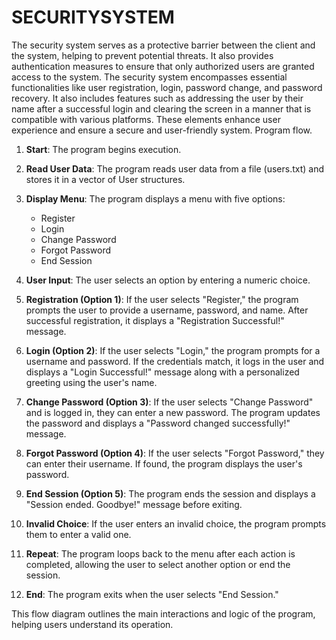 # SECURITYSYSTEM
The security system serves as a protective barrier between the client and the system, helping to prevent potential threats. It also provides authentication measures to ensure that only authorized users are granted access to the system.
The security system encompasses essential functionalities like user registration, login, password change, and password recovery. It also includes features such as addressing the user by their name after a successful login and clearing the screen in a manner that is compatible with various platforms. These elements enhance user experience and ensure a secure and user-friendly system.
Program flow.

1. **Start**: The program begins execution.

2. **Read User Data**: The program reads user data from a file (users.txt) and stores it in a vector of User structures.

3. **Display Menu**: The program displays a menu with five options:
   - Register
   - Login
   - Change Password
   - Forgot Password
   - End Session

4. **User Input**: The user selects an option by entering a numeric choice.

5. **Registration (Option 1)**: If the user selects "Register," the program prompts the user to provide a username, password, and name. After successful registration, it displays a "Registration Successful!" message.

6. **Login (Option 2)**: If the user selects "Login," the program prompts for a username and password. If the credentials match, it logs in the user and displays a "Login Successful!" message along with a personalized greeting using the user's name.

7. **Change Password (Option 3)**: If the user selects "Change Password" and is logged in, they can enter a new password. The program updates the password and displays a "Password changed successfully!" message.

8. **Forgot Password (Option 4)**: If the user selects "Forgot Password," they can enter their username. If found, the program displays the user's password.

9. **End Session (Option 5)**: The program ends the session and displays a "Session ended. Goodbye!" message before exiting.

10. **Invalid Choice**: If the user enters an invalid choice, the program prompts them to enter a valid one.

11. **Repeat**: The program loops back to the menu after each action is completed, allowing the user to select another option or end the session.

12. **End**: The program exits when the user selects "End Session."

This flow diagram outlines the main interactions and logic of the program, helping users understand its operation.
